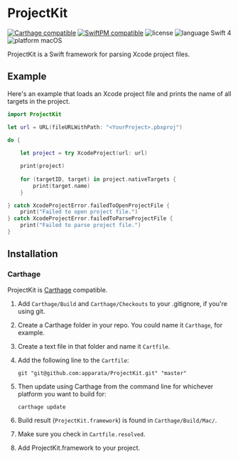 # ProjectKit

[![Carthage compatible](https://img.shields.io/badge/Carthage-compatible-4BC51D.svg?style=flat)](https://github.com/Carthage/Carthage) [![SwiftPM compatible](https://img.shields.io/badge/SwiftPM-compatible-4BC51D.svg?style=flat)](https://swift.org) ![license](https://img.shields.io/badge/license-MIT-blue.svg) ![language Swift 4](https://img.shields.io/badge/language-Swift%204-orange.svg) ![platform macOS](https://img.shields.io/badge/platform-OSX-lightgrey.svg)

ProjectKit is a Swift framework for parsing Xcode project files.

## Example

Here's an example that loads an Xcode project file and prints the name of all targets in the project.

```Swift
import ProjectKit

let url = URL(fileURLWithPath: "<YourProject>.pbxproj")

do {
    
    let project = try XcodeProject(url: url)

    print(project)
    
    for (targetID, target) in project.nativeTargets {
        print(target.name)
    }

} catch XcodeProjectError.failedToOpenProjectFile {
    print("Failed to open project file.")
} catch XcodeProjectError.failedToParseProjectFile {
    print("Failed to parse project file.")
}
```

## Installation

### Carthage

ProjectKit is [Carthage](https://github.com/Carthage/Carthage) compatible.

1. Add `Carthage/Build` and `Carthage/Checkouts` to your .gitignore, if you're using git.
2. Create a Carthage folder in your repo. You could name it `Carthage`, for example.
3. Create a text file in that folder and name it `Cartfile`.
4. Add the following line to the `Cartfile`:

    `git "git@github.com:apparata/ProjectKit.git" "master"`

5. Then update using Carthage from the command line for whichever platform you want to build for:

    `carthage update`

6. Build result (`ProjectKit.framework`) is found in `Carthage/Build/Mac/`.
7. Make sure you check in `Cartfile.resolved`.
8. Add ProjectKit.framework to your project.
